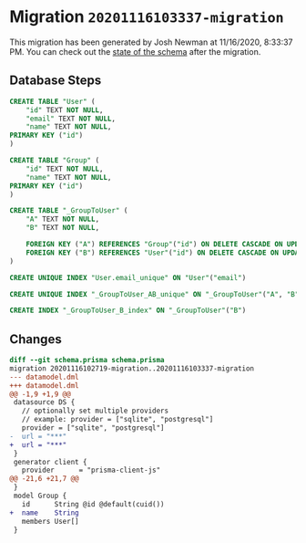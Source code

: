 # Migration `20201116103337-migration`

This migration has been generated by Josh Newman at 11/16/2020, 8:33:37 PM.
You can check out the [state of the schema](./schema.prisma) after the migration.

## Database Steps

```sql
CREATE TABLE "User" (
    "id" TEXT NOT NULL,
    "email" TEXT NOT NULL,
    "name" TEXT NOT NULL,
PRIMARY KEY ("id")
)

CREATE TABLE "Group" (
    "id" TEXT NOT NULL,
    "name" TEXT NOT NULL,
PRIMARY KEY ("id")
)

CREATE TABLE "_GroupToUser" (
    "A" TEXT NOT NULL,
    "B" TEXT NOT NULL,

    FOREIGN KEY ("A") REFERENCES "Group"("id") ON DELETE CASCADE ON UPDATE CASCADE,
    FOREIGN KEY ("B") REFERENCES "User"("id") ON DELETE CASCADE ON UPDATE CASCADE
)

CREATE UNIQUE INDEX "User.email_unique" ON "User"("email")

CREATE UNIQUE INDEX "_GroupToUser_AB_unique" ON "_GroupToUser"("A", "B")

CREATE INDEX "_GroupToUser_B_index" ON "_GroupToUser"("B")
```

## Changes

```diff
diff --git schema.prisma schema.prisma
migration 20201116102719-migration..20201116103337-migration
--- datamodel.dml
+++ datamodel.dml
@@ -1,9 +1,9 @@
 datasource DS {
   // optionally set multiple providers
   // example: provider = ["sqlite", "postgresql"]
   provider = ["sqlite", "postgresql"]
-  url = "***"
+  url = "***"
 }
 generator client {
   provider      = "prisma-client-js"
@@ -21,6 +21,7 @@
 }
 model Group {
   id      String @id @default(cuid())
+  name    String
   members User[]
 }
```


